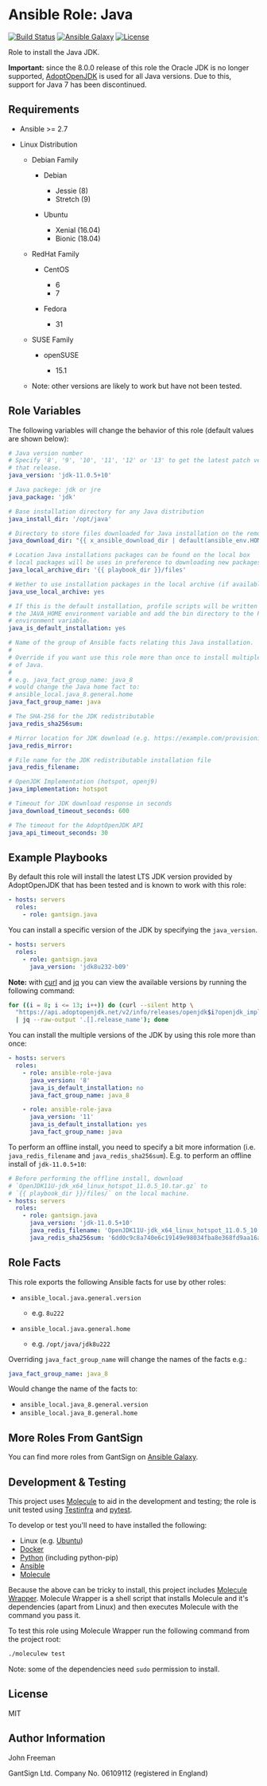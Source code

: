 Ansible Role: Java
==================

[![Build Status](https://travis-ci.org/gantsign/ansible-role-java.svg?branch=master)](https://travis-ci.org/gantsign/ansible-role-java)
[![Ansible Galaxy](https://img.shields.io/badge/ansible--galaxy-gantsign.java-blue.svg)](https://galaxy.ansible.com/gantsign/java)
[![License](https://img.shields.io/badge/license-MIT-blue.svg)](https://raw.githubusercontent.com/gantsign/ansible-role-java/master/LICENSE)

Role to install the Java JDK.

**Important:** since the 8.0.0 release of this role the Oracle JDK is no longer
supported, [AdoptOpenJDK](https://adoptopenjdk.net) is used for all Java
versions. Due to this, support for Java 7 has been discontinued.

Requirements
------------

* Ansible >= 2.7

* Linux Distribution

    * Debian Family

        * Debian

            * Jessie (8)
            * Stretch (9)

        * Ubuntu

            * Xenial (16.04)
            * Bionic (18.04)

    * RedHat Family

        * CentOS

            * 6
            * 7

        * Fedora

            * 31

    * SUSE Family

        * openSUSE

            * 15.1

    * Note: other versions are likely to work but have not been tested.

Role Variables
--------------

The following variables will change the behavior of this role (default values
are shown below):

```yaml
# Java version number
# Specify '8', '9', '10', '11', '12' or '13' to get the latest patch version of
# that release.
java_version: 'jdk-11.0.5+10'

# Java packege: jdk or jre
java_package: 'jdk'

# Base installation directory for any Java distribution
java_install_dir: '/opt/java'

# Directory to store files downloaded for Java installation on the remote box
java_download_dir: "{{ x_ansible_download_dir | default(ansible_env.HOME + '/.ansible/tmp/downloads') }}"

# Location Java installations packages can be found on the local box
# local packages will be uses in preference to downloading new packages.
java_local_archive_dir: '{{ playbook_dir }}/files'

# Wether to use installation packages in the local archive (if available)
java_use_local_archive: yes

# If this is the default installation, profile scripts will be written to set
# the JAVA_HOME environment variable and add the bin directory to the PATH
# environment variable.
java_is_default_installation: yes

# Name of the group of Ansible facts relating this Java installation.
#
# Override if you want use this role more than once to install multiple versions
# of Java.
#
# e.g. java_fact_group_name: java_8
# would change the Java home fact to:
# ansible_local.java_8.general.home
java_fact_group_name: java

# The SHA-256 for the JDK redistributable
java_redis_sha256sum:

# Mirror location for JDK download (e.g. https://example.com/provisioning/files)
java_redis_mirror:

# File name for the JDK redistributable installation file
java_redis_filename:

# OpenJDK Implementation (hotspot, openj9)
java_implementation: hotspot

# Timeout for JDK download response in seconds
java_download_timeout_seconds: 600

# The timeout for the AdoptOpenJDK API
java_api_timeout_seconds: 30
```

Example Playbooks
-----------------

By default this role will install the latest LTS JDK version provided by
AdoptOpenJDK that has been tested and is known to work with this role:

```yaml
- hosts: servers
  roles:
    - role: gantsign.java
```

You can install a specific version of the JDK by specifying the `java_version`.

```yaml
- hosts: servers
  roles:
    - role: gantsign.java
      java_version: 'jdk8u232-b09'
```

**Note:** with [curl](https://curl.haxx.se) and
[jq](https://stedolan.github.io/jq) you can view the available versions by
running the following command:

```bash
for ((i = 8; i <= 13; i++)) do (curl --silent http \
  "https://api.adoptopenjdk.net/v2/info/releases/openjdk$i?openjdk_impl=hotspot" \
  | jq --raw-output '.[].release_name'); done
```

You can install the multiple versions of the JDK by using this role more than
once:

```yaml
- hosts: servers
  roles:
    - role: ansible-role-java
      java_version: '8'
      java_is_default_installation: no
      java_fact_group_name: java_8

    - role: ansible-role-java
      java_version: '11'
      java_is_default_installation: yes
      java_fact_group_name: java
```

To perform an offline install, you need to specify a bit more information (i.e.
`java_redis_filename` and `java_redis_sha256sum`). E.g. to perform an offline
install of `jdk-11.0.5+10`:

```yaml
# Before performing the offline install, download
# `OpenJDK11U-jdk_x64_linux_hotspot_11.0.5_10.tar.gz` to
# `{{ playbook_dir }}/files/` on the local machine.
- hosts: servers
  roles:
    - role: gantsign.java
      java_version: 'jdk-11.0.5+10'
      java_redis_filename: 'OpenJDK11U-jdk_x64_linux_hotspot_11.0.5_10.tar.gz'
      java_redis_sha256sum: '6dd0c9c8a740e6c19149e98034fba8e368fd9aa16ab417aa636854d40db1a161'
```

Role Facts
----------

This role exports the following Ansible facts for use by other roles:

* `ansible_local.java.general.version`

    * e.g. `8u222`

* `ansible_local.java.general.home`

    * e.g. `/opt/java/jdk8u222`

Overriding `java_fact_group_name` will change the names of the facts e.g.:

```yaml
java_fact_group_name: java_8
```

Would change the name of the facts to:

* `ansible_local.java_8.general.version`
* `ansible_local.java_8.general.home`

More Roles From GantSign
------------------------

You can find more roles from GantSign on
[Ansible Galaxy](https://galaxy.ansible.com/gantsign).

Development & Testing
---------------------

This project uses [Molecule](http://molecule.readthedocs.io/) to aid in the
development and testing; the role is unit tested using
[Testinfra](http://testinfra.readthedocs.io/) and
[pytest](http://docs.pytest.org/).

To develop or test you'll need to have installed the following:

* Linux (e.g. [Ubuntu](http://www.ubuntu.com/))
* [Docker](https://www.docker.com/)
* [Python](https://www.python.org/) (including python-pip)
* [Ansible](https://www.ansible.com/)
* [Molecule](http://molecule.readthedocs.io/)

Because the above can be tricky to install, this project includes
[Molecule Wrapper](https://github.com/gantsign/molecule-wrapper). Molecule
Wrapper is a shell script that installs Molecule and it's dependencies (apart
from Linux) and then executes Molecule with the command you pass it.

To test this role using Molecule Wrapper run the following command from the
project root:

```bash
./moleculew test
```

Note: some of the dependencies need `sudo` permission to install.

License
-------

MIT

Author Information
------------------

John Freeman

GantSign Ltd.
Company No. 06109112 (registered in England)
